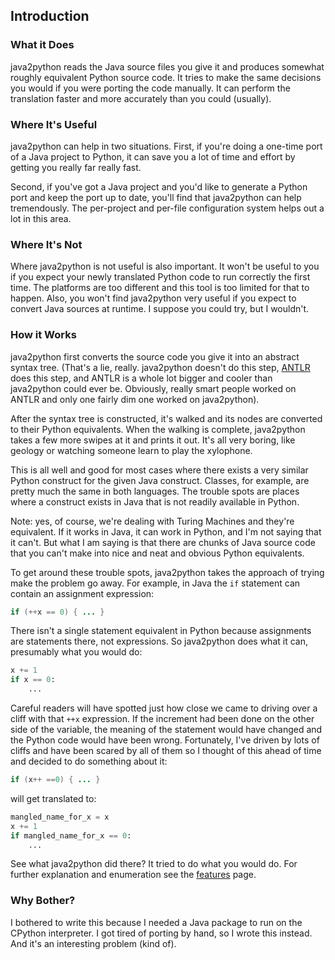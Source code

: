## Introduction

### What it Does

java2python reads the Java source files you give it and produces somewhat
roughly equivalent Python source code.  It tries to make the same decisions
you would if you were porting the code manually.  It can perform the
translation faster and more accurately than you could (usually).

### Where It's Useful

java2python can help in two situations.  First, if you're doing a one-time
port of a Java project to Python, it can save you a lot of time and
effort by getting you really far really fast.

Second, if you've got a Java project and you'd like to generate a
Python port and keep the port up to date, you'll find that java2python can
help tremendously.  The per-project and per-file configuration system
helps out a lot in this area.

### Where It's Not

Where java2python is not useful is also important.  It won't be useful to you
if you expect your newly translated Python code to run correctly the first
time.  The platforms are too different and this tool is too limited for that
to happen.  Also, you won't find java2python very useful if you expect to
convert Java sources at runtime.  I suppose you could try, but I wouldn't.

### How it Works

java2python first converts the source code you give it into an abstract syntax
tree.  (That's a lie, really.  java2python doesn't do this step,
[ANTLR](http://www.antlr.org) does this step, and ANTLR is a whole lot bigger and
cooler than java2python could ever be.  Obviously, really smart people worked
on ANTLR and only one fairly dim one worked on java2python).

After the syntax tree is constructed, it's walked and its nodes are
converted to their Python equivalents.  When the walking is complete,
java2python takes a few more swipes at it and prints it out.  It's all very
boring, like geology or watching someone learn to play the xylophone.

This is all well and good for most cases where there exists a very
similar Python construct for the given Java construct.  Classes, for
example, are pretty much the same in both languages.  The trouble
spots are places where a construct exists in Java that is not readily
available in Python.

Note: yes, of course, we're dealing with Turing Machines and they're
equivalent.  If it works in Java, it can work in Python, and I'm not
saying that it can't.  But what I am saying is that there are chunks
of Java source code that you can't make into nice and neat and obvious
Python equivalents.

To get around these trouble spots, java2python takes the approach of trying
make the problem go away.  For example, in Java the `if` statement can contain
an assignment expression:

```java
if (++x == 0) { ... }
```

There isn't a single statement equivalent in Python because assignments
are statements there, not expressions.  So java2python does what it can,
presumably what you would do:

```python
x += 1
if x == 0:
    ...
```

Careful readers will have spotted just how close we came to driving
over a cliff with that `++x` expression.  If the increment had been
done on the other side of the variable, the meaning of the statement
would have changed and the Python code would have been wrong.
Fortunately, I've driven by lots of cliffs and have been scared by all
of them so I thought of this ahead of time and decided to do something
about it:

```java
if (x++ ==0) { ... }
```

will get translated to:

```python
mangled_name_for_x = x
x += 1
if mangled_name_for_x == 0:
    ...
```

See what java2python did there?  It tried to do what you would do.  For
further explanation and enumeration see the [features](features.md) page.


### Why Bother?

I bothered to write this because I needed a Java package to run on the
CPython interpreter.  I got tired of porting by hand, so I wrote this
instead.  And it's an interesting problem (kind of).
